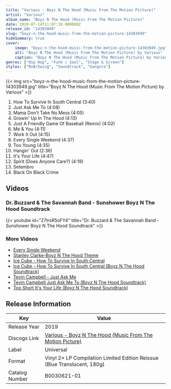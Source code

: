 ```yaml
---
title: "Various - Boyz N The Hood (Music From The Motion Picture)"
artist: "Various"
album_name: "Boyz N The Hood (Music From The Motion Picture)"
date: 2020-07-14T11:07:39.000000Z
release_id: "14303949"
slug: "boyz-n-the-hood-music-from-the-motion-picture-14303949"
hideSummary: true
cover:
    image: "boyz-n-the-hood-music-from-the-motion-picture-14303949.jpg"
    alt: "Boyz N The Hood (Music From The Motion Picture) by Various"
    caption: "Boyz N The Hood (Music From The Motion Picture) by Various"
genres: ["Hip Hop", "Funk / Soul", "Stage & Screen"]
styles: ["RnB/Swing", "Soundtrack", "Gangsta"]
---
```


{{< img src="boyz-n-the-hood-music-from-the-motion-picture-14303949.jpg" title="Boyz N The Hood (Music From The Motion Picture) by Various" >}}

<!-- section break -->

1. How To Survive In South Central (3:40)
2. Just Ask Me To (4:08)
3. Mama Don't Take No Mess (4:05)
4. Growin' Up In The Hood (4:13)
5. Just A Friendly Game Of Baseball (Remix) (4:02)
6. Me & You (4:11)
7. Work It Out (4:15)
8. Every Single Weekend (4:37)
9. Too Young (4:35)
10. Hangin' Out (2:36)
11. It's Your Life (4:47)
12. Spirit (Does Anyone Care?) (4:19)
13. Setembro
14. Black On Black Crime

<!-- section break -->




## Videos
### Dr. Buzzard & The Savannah Band - Sunshower Boyz N The Hood Soundtrack
{{< youtube id="Z7trsR5oFY4" title="Dr. Buzzard & The Savannah Band - Sunshower Boyz N The Hood Soundtrack" >}}<br>

### More Videos

- [Every Single Weekend](https://www.youtube.com/watch?v=-2L2JoIrCG4)
- [Stanley Clarke-Boyz N The Hood Theme](https://www.youtube.com/watch?v=qsvAI3A7c_c)
- [Ice Cube - How To Survive In South Central](https://www.youtube.com/watch?v=hTtl7YdOjcA)
- [Ice Cube - How To Survive In South Central (Boyz N The Hood Soundtrack)](https://www.youtube.com/watch?v=h5CX4x9KP0g)
- [Tevin Campbell - Just Ask Me](https://www.youtube.com/watch?v=VwHp7G7d9WM)
- [Tevin Campbell     Just Ask Me To (Boyz N The Hood Soundtrack)](https://www.youtube.com/watch?v=doRNgKeIGFA)
- [Too Short    It's Your Life (Boyz N The Hood Soundtrack)](https://www.youtube.com/watch?v=yO90oQDOBeE)


## Release Information
|  Key           | Value                                                |
| ---------------| ---------------------------------------------------- |
| Release Year   | 2019                                   |
| Discogs Link   | [Various - Boyz N The Hood (Music From The Motion Picture)](https://www.discogs.com/release/14303949-Various-Boyz-N-The-Hood-Music-From-The-Motion-Picture) |
| Label          | Universal |
| Format         | Vinyl 2× LP Compilation Limited Edition Reissue (Blue Translucent, 180g) |
| Catalog Number | B0030621-01 |

